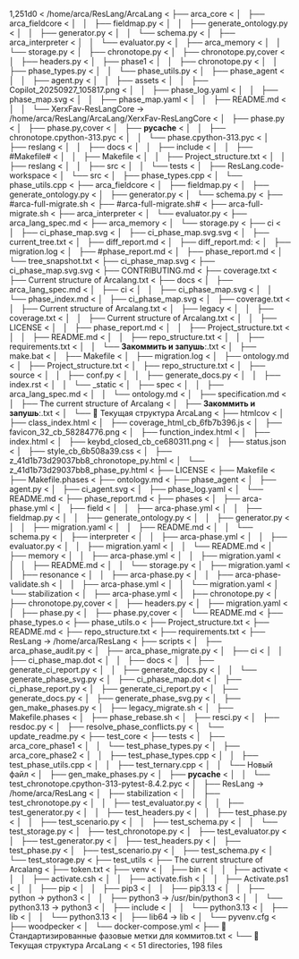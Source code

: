 1,251d0
< /home/arca/ResLang/ArcaLang
< ├── arca_core
< │   ├── arca_fieldcore
< │   │   ├── fieldmap.py
< │   │   ├── generate_ontology.py
< │   │   ├── generator.py
< │   │   └── schema.py
< │   ├── arca_interpreter
< │   │   └── evaluator.py
< │   ├── arca_memory
< │   │   └── storage.py
< │   ├── chronotope.py
< │   ├── chronotope.py,cover
< │   ├── headers.py
< │   ├── phase1
< │   │   ├── chronotope.py
< │   │   ├── phase_types.py
< │   │   └── phase_utils.py
< │   ├── phase_agent
< │   │   ├── agent.py
< │   │   ├── assets
< │   │   ├── Copilot_20250927_105817.png
< │   │   ├── phase_log.yaml
< │   │   ├── phase_map.svg
< │   │   ├── phase_map.yaml
< │   │   ├── README.md
< │   │   └── XerxFav-ResLangCore -> /home/arca/ResLang/ArcaLang/XerxFav-ResLangCore
< │   ├── phase.py
< │   ├── phase.py,cover
< │   ├── __pycache__
< │   │   ├── chronotope.cpython-313.pyc
< │   │   └── phase.cpython-313.pyc
< │   ├── reslang
< │   │   ├── docs
< │   │   ├── include
< │   │   ├── #Makefile#
< │   │   ├── Makefile
< │   │   ├── Project_structure.txt
< │   │   ├── reslang
< │   │   ├── src
< │   │   └── tests
< │   ├── ResLang.code-workspace
< │   └── src
< │       ├── phase_types.cpp
< │       └── phase_utils.cpp
< ├── arca_fieldcore
< │   ├── fieldmap.py
< │   ├── generate_ontology.py
< │   ├── generator.py
< │   └── schema.py
< ├── #arca-full-migrate.sh
< ├── #arca-full-migrate.sh#
< ├── arca-full-migrate.sh
< ├── arca_interpreter
< │   └── evaluator.py
< ├── arca_lang_spec.md
< ├── arca_memory
< │   └── storage.py
< ├── ci
< │   ├── ci_phase_map.svg
< │   ├── ci_phase_map.svg.svg
< │   ├── current_tree.txt
< │   ├── diff_report.md
< │   ├── diff_report.md:
< │   ├── migration.log
< │   ├── #phase_report.md
< │   ├── phase_report.md
< │   └── tree_snapshot.txt
< ├── ci_phase_map.svg
< ├── ci_phase_map.svg.svg
< ├── CONTRIBUTING.md
< ├── coverage.txt
< ├── Current structure of Arcalang.txt
< ├── docs
< │   ├── arca_lang_spec.md
< │   ├── ci
< │   │   ├── ci_phase_map.svg
< │   │   └── phase_index.md
< │   ├── ci_phase_map.svg
< │   ├── coverage.txt
< │   ├── Current structure of Arcalang.txt
< │   ├── legacy
< │   │   ├── coverage.txt
< │   │   ├── Current structure of Arcalang.txt
< │   │   ├── LICENSE
< │   │   ├── phase_report.md
< │   │   ├── Project_structure.txt
< │   │   ├── README.md
< │   │   ├── repo_structure.txt
< │   │   ├── requirements.txt
< │   │   └── **Закоммить и запушь**:.txt
< │   ├── make.bat
< │   ├── Makefile
< │   ├── migration.log
< │   ├── ontology.md
< │   ├── Project_structure.txt
< │   ├── repo_structure.txt
< │   ├── source
< │   │   ├── conf.py
< │   │   ├── generate_docs.py
< │   │   ├── index.rst
< │   │   └── _static
< │   ├── spec
< │   │   ├── arca_lang_spec.md
< │   │   └── ontology.md
< │   ├── specification.md
< │   ├── The current structure of Arcalang
< │   ├── **Закоммить и запушь**:.txt
< │   └── 🧠 Текущая структура ArcaLang
< ├── htmlcov
< │   ├── class_index.html
< │   ├── coverage_html_cb_6fb7b396.js
< │   ├── favicon_32_cb_58284776.png
< │   ├── function_index.html
< │   ├── index.html
< │   ├── keybd_closed_cb_ce680311.png
< │   ├── status.json
< │   ├── style_cb_6b508a39.css
< │   ├── z_41d1b73d29037bb8_chronotope_py.html
< │   └── z_41d1b73d29037bb8_phase_py.html
< ├── LICENSE
< ├── Makefile
< ├── Makefile.phases
< ├── ontology.md
< ├── phase_agent
< │   ├── agent.py
< │   ├── ci_agent.svg
< │   ├── phase_log.yaml
< │   └── README.md
< ├── phase_report.md
< ├── phases
< │   ├── arca-phase.yml
< │   ├── field
< │   │   ├── arca-phase.yml
< │   │   ├── fieldmap.py
< │   │   ├── generate_ontology.py
< │   │   ├── generator.py
< │   │   ├── migration.yaml
< │   │   ├── README.md
< │   │   └── schema.py
< │   ├── interpreter
< │   │   ├── arca-phase.yml
< │   │   ├── evaluator.py
< │   │   ├── migration.yaml
< │   │   └── README.md
< │   ├── memory
< │   │   ├── arca-phase.yml
< │   │   ├── migration.yaml
< │   │   ├── README.md
< │   │   └── storage.py
< │   ├── migration.yaml
< │   ├── resonance
< │   │   ├── arca-phase.py
< │   │   ├── arca-phase-validate.sh
< │   │   ├── arca-phase.yml
< │   │   └── migration.yaml
< │   └── stabilization
< │       ├── arca-phase.yml
< │       ├── chronotope.py
< │       ├── chronotope.py,cover
< │       ├── headers.py
< │       ├── migration.yaml
< │       ├── phase.py
< │       ├── phase.py,cover
< │       └── README.md
< ├── phase_types.o
< ├── phase_utils.o
< ├── Project_structure.txt
< ├── README.md
< ├── repo_structure.txt
< ├── requirements.txt
< ├── ResLang -> /home/arca/ResLang
< ├── scripts
< │   ├── arca_phase_audit.py
< │   ├── arca_phase_migrate.py
< │   ├── ci
< │   │   ├── ci_phase_map.dot
< │   │   ├── docs
< │   │   ├── generate_ci_report.py
< │   │   ├── generate_docs.py
< │   │   └── generate_phase_svg.py
< │   ├── ci_phase_map.dot
< │   ├── ci_phase_report.py
< │   ├── generate_ci_report.py
< │   ├── generate_docs.py
< │   ├── generate_phase_svg.py
< │   ├── gen_make_phases.py
< │   ├── legacy_migrate.sh
< │   ├── Makefile.phases
< │   ├── phase_rebase.sh
< │   ├── resci.py
< │   ├── resdoc.py
< │   ├── resolve_phase_conflicts.py
< │   └── update_readme.py
< ├── test_core
< ├── tests
< │   ├── arca_core_phase1
< │   │   └── test_phase_types.py
< │   ├── arca_core_phase2
< │   │   ├── test_phase_types.cpp
< │   │   ├── test_phase_utils.cpp
< │   │   ├── test_ternary.cpp
< │   │   └── Новый файл
< │   ├── gen_make_phases.py
< │   ├── __pycache__
< │   │   └── test_chronotope.cpython-313-pytest-8.4.2.pyc
< │   ├── ResLang -> /home/arca/ResLang
< │   ├── stabilization
< │   │   ├── test_chronotope.py
< │   │   ├── test_evaluator.py
< │   │   ├── test_generator.py
< │   │   ├── test_headers.py
< │   │   ├── test_phase.py
< │   │   ├── test_scenario.py
< │   │   ├── test_schema.py
< │   │   └── test_storage.py
< │   ├── test_chronotope.py
< │   ├── test_evaluator.py
< │   ├── test_generator.py
< │   ├── test_headers.py
< │   ├── test_phase.py
< │   ├── test_scenario.py
< │   ├── test_schema.py
< │   └── test_storage.py
< ├── test_utils
< ├── The current structure of Arcalang
< ├── token.txt
< ├── venv
< │   ├── bin
< │   │   ├── activate
< │   │   ├── activate.csh
< │   │   ├── activate.fish
< │   │   ├── Activate.ps1
< │   │   ├── pip
< │   │   ├── pip3
< │   │   ├── pip3.13
< │   │   ├── python -> python3
< │   │   ├── python3 -> /usr/bin/python3
< │   │   └── python3.13 -> python3
< │   ├── include
< │   │   └── python3.13
< │   ├── lib
< │   │   └── python3.13
< │   ├── lib64 -> lib
< │   └── pyvenv.cfg
< ├── woodpecker
< │   └── docker-compose.yml
< ├── 🧭 Стандартизированные фазовые метки для коммитов.txt
< └── 🧠 Текущая структура ArcaLang
< 
< 51 directories, 198 files
